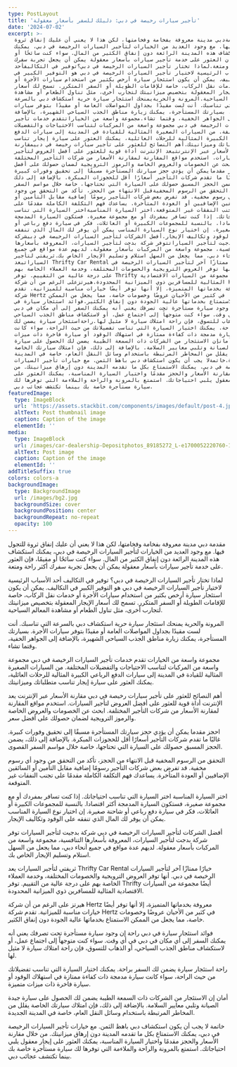 ```yaml
---
type: PostLayout
title: 'تأجير سيارات رخيصة في دبي: دليلك للسفر بأسعار معقولة'
date: '2024-07-02'
excerpt: >-
  مقدمةدبي مدينة معروفة بفخامة وفخامتها، لكن هذا لا يعني أن عليك إنفاق ثروة
  للتجول فيها. مع وجود العديد من الخيارات لتأجير السيارات الرخيصة في دبي، يمكنك
  استكشاف هذه المدينة الرائعة دون إنفاق الكثير من المال. سواء كنت سائحًا أو
  مقيمًا، فإن العثور على خدمة تأجير سيارات بأسعار معقولة يمكن أن يجعل تجربة سفرك
  أكثر راحة ومتعة.لماذا تختار تأجير السيارات الرخيصة في دبي؟توفير في التكاليفأحد
  الأسباب الرئيسية لاختيار تأجير السيارات الرخيصة في دبي هو التوفير الكبير في
  التكاليف. يمكن أن يكون استئجار سيارة أرخص بكثير من استخدام سيارات الأجرة أو
  خدمات نقل الركاب، خاصة للإقامات الطويلة أو السفر المتكرر. تسمح لك أسعار
  الإيجار المعقولة بتخصيص ميزانيتك لتجارب أخرى، مثل تناول الطعام أو مشاهدة
  المعالم السياحية.المرونة والحريةيمنحك استئجار سيارة حرية استكشاف دبي بالسرعة
  التي تناسبك. أنت لست مقيدًا بجداول المواصلات العامة أو مقيدًا بتوفر سيارات
  الأجرة. بسيارتك المستأجرة، يمكنك زيارة مناطق الجذب السياحي الشهيرة، بالإضافة
  إلى الجواهر الخفية، وقتما تشاء.مجموعة واسعة من الخياراتتقدم خدمات تأجير
  السيارات الرخيصة في دبي مجموعة واسعة من المركبات لتناسب الاحتياجات والتفضيلات
  المختلفة. من السيارات الصغيرة المثالية للقيادة في المدينة إلى سيارات الدفع
  الرباعي الكبيرة المثالية للرحلات العائلية، يمكنك العثور على سيارة إيجار تناسب
  متطلباتك وميزانيتك.أهم النصائح للعثور على تأجير سيارات رخيصة في دبيمقارنة
  الأسعار عبر الإنترنتيعد الإنترنت أداة قوية للعثور على أفضل العروض لتأجير
  السيارات. استخدم مواقع المقارنة لمقارنة الأسعار من شركات التأجير المختلفة.
  ابحث عن الخصومات والعروض الخاصة والرموز الترويجية لضمان حصولك على أفضل
  سعر.احجز مقدمايمكن أن يؤدي حجز سيارتك المستأجرة مسبقًا إلى تحقيق وفورات كبيرة.
  غالبًا ما تقدم شركات التأجير أسعارًا أقل للحجوزات المبكرة. بالإضافة إلى ذلك،
  يضمن الحجز المسبق حصولك على السيارة التي تحتاجها، خاصة خلال مواسم السفر
  القصوى.التحقق من الرسوم المخفيةقبل الانتهاء من الحجز، تأكد من التحقق من وجود
  أي رسوم مخفية. قد تفرض بعض شركات التأجير رسومًا إضافية مقابل التأمين أو
  السائقين الإضافيين أو العودة المتأخرة. يساعدك فهم التكلفة الكاملة مقدمًا على
  تجنب النفقات غير المتوقعة.اختر السيارة المناسبةاختر السيارة التي تناسب
  احتياجاتك. إذا كنت تسافر بمفردك أو مع مجموعة صغيرة، فستكون السيارة المدمجة
  أكثر اقتصادا. بالنسبة للمجموعات الكبيرة أو العائلات، فكر في سيارة دفع رباعي أو
  شاحنة صغيرة. إن اختيار نوع السيارة المناسب يمكن أن يوفر لك المال الذي تنفقه
  على الوقود وتكاليف الإيجار.أفضل الشركات لتأجير السيارات الرخيصة في دبيشركة
  بدجيت لتأجير السياراتتوفر شركة بدجت لتأجير السيارات، المعروفة بأسعارها
  التنافسية، مجموعة واسعة من المركبات بأسعار معقولة. لديهم عدة مواقع في جميع
  أنحاء دبي، مما يجعل من السهل استلام وتسليم الإيجار الخاص بك.ثريفتي لتأجير
  السياراتيعد Thrifty Car Rental خيارًا ممتازًا آخر لتأجير السيارات الرخيصة في
  دبي. أنها توفر العروض الترويجية والخصومات المختلفة، وخدمة العملاء الخاصة بهم
  على درجة عالية من التقييم. توفر Thrifty أيضًا مجموعة من السيارات الاقتصادية
  المثالية للمسافرين ذوي الميزانية المحدودة.هيرتزعلى الرغم من أن شركة Hertz
  معروفة بخدماتها المتميزة، إلا أنها توفر أيضًا خيارات مناسبة للميزانية. تقدم
  شركة Hertz في كثير من الأحيان عروضًا وخصومات خاصة، مما يجعل من الممكن
  الاستمتاع بخدماتها عالية الجودة دون إنفاق الكثير.فوائد استئجار سيارة في
  دبيراحةإن وجود سيارة مستأجرة تحت تصرفك يعني أنه يمكنك السفر إلى أي مكان في دبي
  في أي وقت. سواء كنت متوجهاً إلى اجتماع عمل، أو لاستكشاف مناطق الجذب السياحي،
  أو الذهاب للتسوق، فإن راحة امتلاك سيارة لا مثيل لها.راحةاستئجار سيارة يضمن لك
  السفر براحة. يمكنك اختيار السيارة التي تناسب تفضيلاتك من حيث الراحة، سواء كانت
  سيارة مدمجة ذات كفاءة ممتازة في استهلاك الوقود أو سيارة فاخرة ذات ميزات
  متميزة.أمانإن الاستئجار من الشركات ذات السمعة الطيبة يضمن لك الحصول على سيارة
  جيدة الصيانة وتلبي معايير السلامة. بالإضافة إلى ذلك، فإن امتلاك سيارتك الخاصة
  يقلل من المخاطر المرتبطة باستخدام وسائل النقل العام، خاصة في المدينة
  الجديدة.خاتمةلا يجب أن يكون استكشاف دبي باهظ الثمن. مع خيارات تأجير السيارات
  الرخيصة في دبي، يمكنك الاستمتاع بكل ما تقدمه المدينة دون إرهاق ميزانيتك. من
  خلال مقارنة الأسعار والحجز مقدمًا واختيار السيارة المناسبة، يمكنك العثور على
  إيجار معقول يلبي احتياجاتك. استمتع بالمرونة والراحة والملاءمة التي توفرها لك
  سيارة مستأجرة خاصة بك بينما تكتشف عجائب دبي.
featuredImage:
  type: ImageBlock
  url: 'https://assets.stackbit.com/components/images/default/post-4.jpeg'
  altText: Post thumbnail image
  caption: Caption of the image
  elementId: ''
media:
  type: ImageBlock
  url: /images/car-dealership-Depositphotos_89185272_L-e1700052220760-1536x1025.jpg
  altText: Post image
  caption: Caption of the image
  elementId: ''
addTitleSuffix: true
colors: colors-a
backgroundImage:
  type: BackgroundImage
  url: /images/bg2.jpg
  backgroundSize: cover
  backgroundPosition: center
  backgroundRepeat: no-repeat
  opacity: 100
---
```

مقدمة
دبي مدينة معروفة بفخامة وفخامتها، لكن هذا لا يعني أن عليك إنفاق ثروة للتجول فيها. مع وجود العديد من الخيارات لتأجير السيارات الرخيصة في دبي، يمكنك استكشاف هذه المدينة الرائعة دون إنفاق الكثير من المال. سواء كنت سائحًا أو مقيمًا، فإن العثور على خدمة تأجير سيارات بأسعار معقولة يمكن أن يجعل تجربة سفرك أكثر راحة ومتعة.

لماذا تختار تأجير السيارات الرخيصة في دبي؟
توفير في التكاليف
أحد الأسباب الرئيسية لاختيار تأجير السيارات الرخيصة في دبي هو التوفير الكبير في التكاليف. يمكن أن يكون استئجار سيارة أرخص بكثير من استخدام سيارات الأجرة أو خدمات نقل الركاب، خاصة للإقامات الطويلة أو السفر المتكرر. تسمح لك أسعار الإيجار المعقولة بتخصيص ميزانيتك لتجارب أخرى، مثل تناول الطعام أو مشاهدة المعالم السياحية.

المرونة والحرية
يمنحك استئجار سيارة حرية استكشاف دبي بالسرعة التي تناسبك. أنت لست مقيدًا بجداول المواصلات العامة أو مقيدًا بتوفر سيارات الأجرة. بسيارتك المستأجرة، يمكنك زيارة مناطق الجذب السياحي الشهيرة، بالإضافة إلى الجواهر الخفية، وقتما تشاء.

مجموعة واسعة من الخيارات
تقدم خدمات تأجير السيارات الرخيصة في دبي مجموعة واسعة من المركبات لتناسب الاحتياجات والتفضيلات المختلفة. من السيارات الصغيرة المثالية للقيادة في المدينة إلى سيارات الدفع الرباعي الكبيرة المثالية للرحلات العائلية، يمكنك العثور على سيارة إيجار تناسب متطلباتك وميزانيتك.

أهم النصائح للعثور على تأجير سيارات رخيصة في دبي
مقارنة الأسعار عبر الإنترنت
يعد الإنترنت أداة قوية للعثور على أفضل العروض لتأجير السيارات. استخدم مواقع المقارنة لمقارنة الأسعار من شركات التأجير المختلفة. ابحث عن الخصومات والعروض الخاصة والرموز الترويجية لضمان حصولك على أفضل سعر.

احجز مقدما
يمكن أن يؤدي حجز سيارتك المستأجرة مسبقًا إلى تحقيق وفورات كبيرة. غالبًا ما تقدم شركات التأجير أسعارًا أقل للحجوزات المبكرة. بالإضافة إلى ذلك، يضمن الحجز المسبق حصولك على السيارة التي تحتاجها، خاصة خلال مواسم السفر القصوى.

التحقق من الرسوم المخفية
قبل الانتهاء من الحجز، تأكد من التحقق من وجود أي رسوم مخفية. قد تفرض بعض شركات التأجير رسومًا إضافية مقابل التأمين أو السائقين الإضافيين أو العودة المتأخرة. يساعدك فهم التكلفة الكاملة مقدمًا على تجنب النفقات غير المتوقعة.

اختر السيارة المناسبة
اختر السيارة التي تناسب احتياجاتك. إذا كنت تسافر بمفردك أو مع مجموعة صغيرة، فستكون السيارة المدمجة أكثر اقتصادا. بالنسبة للمجموعات الكبيرة أو العائلات، فكر في سيارة دفع رباعي أو شاحنة صغيرة. إن اختيار نوع السيارة المناسب يمكن أن يوفر لك المال الذي تنفقه على الوقود وتكاليف الإيجار.

أفضل الشركات لتأجير السيارات الرخيصة في دبي
شركة بدجيت لتأجير السيارات
توفر شركة بدجت لتأجير السيارات، المعروفة بأسعارها التنافسية، مجموعة واسعة من المركبات بأسعار معقولة. لديهم عدة مواقع في جميع أنحاء دبي، مما يجعل من السهل استلام وتسليم الإيجار الخاص بك.

ثريفتي لتأجير السيارات
يعد Thrifty Car Rental خيارًا ممتازًا آخر لتأجير السيارات الرخيصة في دبي. أنها توفر العروض الترويجية والخصومات المختلفة، وخدمة العملاء الخاصة بهم على درجة عالية من التقييم. توفر Thrifty أيضًا مجموعة من السيارات الاقتصادية المثالية للمسافرين ذوي الميزانية المحدودة.

هيرتز
على الرغم من أن شركة Hertz معروفة بخدماتها المتميزة، إلا أنها توفر أيضًا خيارات مناسبة للميزانية. تقدم شركة Hertz في كثير من الأحيان عروضًا وخصومات خاصة، مما يجعل من الممكن الاستمتاع بخدماتها عالية الجودة دون إنفاق الكثير.

فوائد استئجار سيارة في دبي
راحة
إن وجود سيارة مستأجرة تحت تصرفك يعني أنه يمكنك السفر إلى أي مكان في دبي في أي وقت. سواء كنت متوجهاً إلى اجتماع عمل، أو لاستكشاف مناطق الجذب السياحي، أو الذهاب للتسوق، فإن راحة امتلاك سيارة لا مثيل لها.

راحة
استئجار سيارة يضمن لك السفر براحة. يمكنك اختيار السيارة التي تناسب تفضيلاتك من حيث الراحة، سواء كانت سيارة مدمجة ذات كفاءة ممتازة في استهلاك الوقود أو سيارة فاخرة ذات ميزات متميزة.

أمان
إن الاستئجار من الشركات ذات السمعة الطيبة يضمن لك الحصول على سيارة جيدة الصيانة وتلبي معايير السلامة. بالإضافة إلى ذلك، فإن امتلاك سيارتك الخاصة يقلل من المخاطر المرتبطة باستخدام وسائل النقل العام، خاصة في المدينة الجديدة.

خاتمة
لا يجب أن يكون استكشاف دبي باهظ الثمن. مع خيارات تأجير السيارات الرخيصة في دبي، يمكنك الاستمتاع بكل ما تقدمه المدينة دون إرهاق ميزانيتك. من خلال مقارنة الأسعار والحجز مقدمًا واختيار السيارة المناسبة، يمكنك العثور على إيجار معقول يلبي احتياجاتك. استمتع بالمرونة والراحة والملاءمة التي توفرها لك سيارة مستأجرة خاصة بك بينما تكتشف عجائب دبي.
